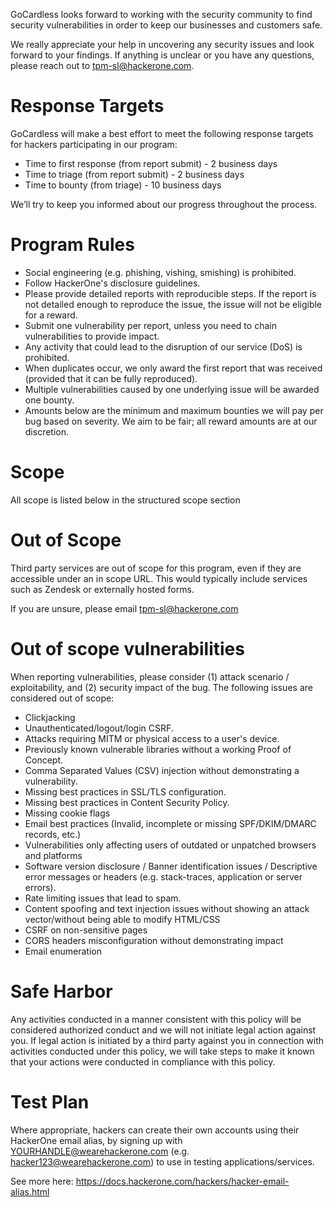 GoCardless looks forward to working with the security community to find security vulnerabilities in order to keep our businesses and customers safe.

We really appreciate your help in uncovering any security issues and look forward to your findings. If anything is unclear or you have any questions, please reach out to tpm-sl@hackerone.com.  

# Response Targets
GoCardless will make a best effort to meet the following response targets for hackers participating in our program:

* Time to first response (from report submit) - 2 business days
* Time to triage (from report submit) - 2 business days
* Time to bounty (from triage) - 10 business days

We’ll try to keep you informed about our progress throughout the process.
 
# Program Rules
* Social engineering (e.g. phishing, vishing, smishing) is prohibited.
* Follow HackerOne's disclosure guidelines.
* Please provide detailed reports with reproducible steps. If the report is not detailed enough to reproduce the issue, the issue will not be eligible for a reward.
* Submit one vulnerability per report, unless you need to chain vulnerabilities to provide impact.
* Any activity that could lead to the disruption of our service (DoS) is prohibited.
* When duplicates occur, we only award the first report that was received (provided that it can be fully reproduced).
* Multiple vulnerabilities caused by one underlying issue will be awarded one bounty.
* Amounts below are the minimum and maximum bounties we will pay per bug based on severity. We aim to be fair; all reward amounts are at our discretion.

# Scope
All scope is listed below in the structured scope section

# Out of Scope
Third party services are out of scope for this program, even if they are accessible under an in scope URL. This would typically include services such as Zendesk or externally hosted forms.

If you are unsure, please email tpm-sl@hackerone.com

# Out of scope vulnerabilities
When reporting vulnerabilities, please consider (1) attack scenario / exploitability, and (2) security impact of the bug. The following issues are considered out of scope:
* Clickjacking
* Unauthenticated/logout/login CSRF.
* Attacks requiring MITM or physical access to a user's device.
* Previously known vulnerable libraries without a working Proof of Concept.
* Comma Separated Values (CSV) injection without demonstrating a vulnerability.
* Missing best practices in SSL/TLS configuration.
* Missing best practices in Content Security Policy.
* Missing cookie flags
* Email best practices (Invalid, incomplete or missing SPF/DKIM/DMARC records, etc.)
* Vulnerabilities only affecting users of outdated or unpatched browsers and platforms
* Software version disclosure / Banner identification issues / Descriptive error messages or headers (e.g. stack-traces, application or server errors).
* Rate limiting issues that lead to spam.
* Content spoofing and text injection issues without showing an attack vector/without being able to modify HTML/CSS
* CSRF on non-sensitive pages
* CORS headers misconfiguration without demonstrating impact
* Email enumeration
 
# Safe Harbor
Any activities conducted in a manner consistent with this policy will be considered authorized conduct and we will not initiate legal action against you. If legal action is initiated by a third party against you in connection with activities conducted under this policy, we will take steps to make it known that your actions were conducted in compliance with this policy.

# Test Plan

Where appropriate, hackers can create their own accounts using their HackerOne email alias, by signing up with YOURHANDLE@wearehackerone.com (e.g. hacker123@wearehackerone.com) to use in testing applications/services.

See more here: https://docs.hackerone.com/hackers/hacker-email-alias.html 
